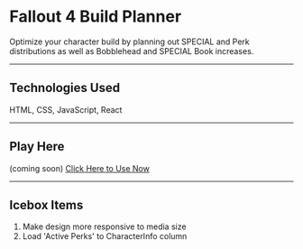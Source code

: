 # Fallout 4 Build Planner

Optimize your character build by planning out SPECIAL and Perk distributions as well as Bobblehead and SPECIAL Book increases.

---

## Technologies Used

HTML, CSS, JavaScript, React

---

## Play Here

(coming soon)
[Click Here to Use Now](https://kevindecker64.github.io/fo4-build-planner/)

---

## Icebox Items

1. Make design more responsive to media size
2. Load 'Active Perks' to CharacterInfo column
